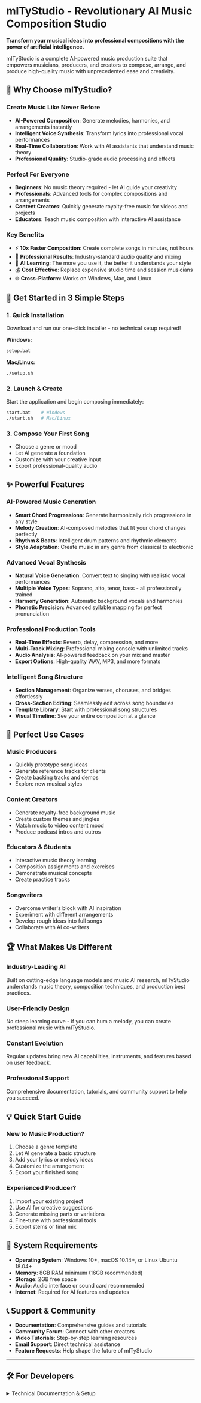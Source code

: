 # mITyStudio - Revolutionary AI Music Composition Studio

**Transform your musical ideas into professional compositions with the power of artificial intelligence.**

mITyStudio is a complete AI-powered music production suite that empowers musicians, producers, and creators to compose, arrange, and produce high-quality music with unprecedented ease and creativity.

## 🎵 Why Choose mITyStudio?

### **Create Music Like Never Before**
- **AI-Powered Composition**: Generate melodies, harmonies, and arrangements instantly
- **Intelligent Voice Synthesis**: Transform lyrics into professional vocal performances
- **Real-Time Collaboration**: Work with AI assistants that understand music theory
- **Professional Quality**: Studio-grade audio processing and effects

### **Perfect For Everyone**
- **Beginners**: No music theory required - let AI guide your creativity
- **Professionals**: Advanced tools for complex compositions and arrangements
- **Content Creators**: Quickly generate royalty-free music for videos and projects
- **Educators**: Teach music composition with interactive AI assistance

### **Key Benefits**
- ⚡ **10x Faster Composition**: Create complete songs in minutes, not hours
- 🎯 **Professional Results**: Industry-standard audio quality and mixing
- 🧠 **AI Learning**: The more you use it, the better it understands your style
- 💰 **Cost Effective**: Replace expensive studio time and session musicians
- 🌐 **Cross-Platform**: Works on Windows, Mac, and Linux

## 🚀 Get Started in 3 Simple Steps

### 1. **Quick Installation**
Download and run our one-click installer - no technical setup required!

**Windows:**
```bash
setup.bat
```

**Mac/Linux:**
```bash
./setup.sh
```

### 2. **Launch & Create**
Start the application and begin composing immediately:

```bash
start.bat    # Windows
./start.sh   # Mac/Linux
```

### 3. **Compose Your First Song**
- Choose a genre or mood
- Let AI generate a foundation
- Customize with your creative input
- Export professional-quality audio

## ✨ Powerful Features

### **AI-Powered Music Generation**
- **Smart Chord Progressions**: Generate harmonically rich progressions in any style
- **Melody Creation**: AI-composed melodies that fit your chord changes perfectly
- **Rhythm & Beats**: Intelligent drum patterns and rhythmic elements
- **Style Adaptation**: Create music in any genre from classical to electronic

### **Advanced Vocal Synthesis**
- **Natural Voice Generation**: Convert text to singing with realistic vocal performances
- **Multiple Voice Types**: Soprano, alto, tenor, bass - all professionally trained
- **Harmony Generation**: Automatic background vocals and harmonies
- **Phonetic Precision**: Advanced syllable mapping for perfect pronunciation

### **Professional Production Tools**
- **Real-Time Effects**: Reverb, delay, compression, and more
- **Multi-Track Mixing**: Professional mixing console with unlimited tracks
- **Audio Analysis**: AI-powered feedback on your mix and master
- **Export Options**: High-quality WAV, MP3, and more formats

### **Intelligent Song Structure**
- **Section Management**: Organize verses, choruses, and bridges effortlessly
- **Cross-Section Editing**: Seamlessly edit across song boundaries
- **Template Library**: Start with professional song structures
- **Visual Timeline**: See your entire composition at a glance

## 🎯 Perfect Use Cases

### **Music Producers**
- Quickly prototype song ideas
- Generate reference tracks for clients
- Create backing tracks and demos
- Explore new musical styles

### **Content Creators**
- Generate royalty-free background music
- Create custom themes and jingles
- Match music to video content mood
- Produce podcast intros and outros

### **Educators & Students**
- Interactive music theory learning
- Composition assignments and exercises
- Demonstrate musical concepts
- Create practice tracks

### **Songwriters**
- Overcome writer's block with AI inspiration
- Experiment with different arrangements
- Develop rough ideas into full songs
- Collaborate with AI co-writers

## 🏆 What Makes Us Different

### **Industry-Leading AI**
Built on cutting-edge language models and music AI research, mITyStudio understands music theory, composition techniques, and production best practices.

### **User-Friendly Design**
No steep learning curve - if you can hum a melody, you can create professional music with mITyStudio.

### **Constant Evolution**
Regular updates bring new AI capabilities, instruments, and features based on user feedback.

### **Professional Support**
Comprehensive documentation, tutorials, and community support to help you succeed.

## 💡 Quick Start Guide

### **New to Music Production?**
1. Choose a genre template
2. Let AI generate a basic structure
3. Add your lyrics or melody ideas
4. Customize the arrangement
5. Export your finished song

### **Experienced Producer?**
1. Import your existing project
2. Use AI for creative suggestions
3. Generate missing parts or variations
4. Fine-tune with professional tools
5. Export stems or final mix

## 🔧 System Requirements

- **Operating System**: Windows 10+, macOS 10.14+, or Linux Ubuntu 18.04+
- **Memory**: 8GB RAM minimum (16GB recommended)
- **Storage**: 2GB free space
- **Audio**: Audio interface or sound card recommended
- **Internet**: Required for AI features and updates

## 📞 Support & Community

- **Documentation**: Comprehensive guides and tutorials
- **Community Forum**: Connect with other creators
- **Video Tutorials**: Step-by-step learning resources
- **Email Support**: Direct technical assistance
- **Feature Requests**: Help shape the future of mITyStudio

---

## 🛠️ For Developers

<details>
<summary>Technical Documentation & Setup</summary>

# mITyStudio - AI-Powered Music Composition Studio

A complete monorepo structure for an AI-powered music composition and production studio, featuring a Vue.js frontend, Python Flask backend, and Electron desktop application.

## Features

- **Voice Training with WAV Format**: Automatic conversion to WAV format for optimal voice training quality
- **Advanced AI-powered music composition and voice synthesis**
- **Real-time audio processing and effects**
- **Extended Vocal Structure**: Syllable-level note mapping with IPA phonemes for precise vocal synthesis
- **Song Section Management**: Structured song organization with intro, verse, chorus sections
- **Cross-Boundary Clip Support**: Clips can span multiple song sections seamlessly
- **Melisma Detection**: Automatic detection and marking of extended vocal runs
- **Multi-Voice Harmony**: Support for multiple vocal tracks with stereo positioning

## Song Structure JSON Contract

The song structure is represented as a JSON object with the following schema:

```jsonc
{
  "id": "string",                // Unique song/project ID
  "name": "string",              // Song/project name
  "tempo": 120,                  // Tempo in BPM
  "timeSignature": [4, 4],       // Time signature as [beats per bar, note value]
  "key": "C",                    // Musical key (e.g., "C", "G", "Am")
  "structure": {                 // Song structure with sections
    "sections": [
      {
        "id": "sec-intro",       // Unique section ID
        "type": "intro",         // Section type (intro, verse, chorus, bridge, outro)
        "label": "Intro",        // Display label
        "startTime": 0.0,        // Start time in seconds
        "endTime": 8.0,          // End time in seconds
        "index": 1               // Section index for ordering
      },
      {
        "id": "sec-v1",
        "type": "verse",
        "label": "Verse 1",
        "startTime": 8.0,
        "endTime": 24.0,
        "index": 1
      },
      {
        "id": "sec-chorus",
        "type": "chorus",
        "label": "Chorus",
        "startTime": 24.0,
        "endTime": 40.0,
        "index": 1
      }
    ]
  },
  "tracks": [                    // Array of track objects
    {
      "id": "string",            // Unique track ID
      "name": "string",          // Track name
      "instrument": "string",    // Instrument type (e.g., "piano", "drums")
      "category": "string",      // Instrument category (keyboards, strings, etc.)
      "volume": 0.8,             // Track volume (0.0 - 1.0)
      "pan": 0,                  // Stereo pan (-1.0 left to 1.0 right)
      "muted": false,            // Mute state
      "solo": false,             // Solo state
      "clips": [                 // Array of audio/midi clips
        {
          "id": "string",        // Unique clip ID
          "trackId": "string",   // Parent track ID
          "startTime": 0,        // Start time in seconds
          "duration": 4,         // Duration in seconds
          "type": "synth",       // "synth", "sample", or "lyrics"
          "instrument": "string",// Instrument or sample name
          "notes": ["C4"],       // (Optional) Array of note names
          "sampleUrl": "string", // (Optional) URL for sample
          "volume": 1.0,         // Clip volume
          "effects": {           // Clip effects
            "reverb": 0,
            "delay": 0,
            "distortion": 0,
            "pitchShift": 0,
            "chorus": 0,
            "filter": 0,
            "bitcrush": 0
          },
          "waveform": []         // (Optional) Array of waveform data
        }
      ],
      "effects": {               // Track effects
        "reverb": 0,
        "delay": 0,
        "distortion": 0,
        "pitchShift": 0,
        "chorus": 0,
        "filter": 0,
        "bitcrush": 0
      },
      "sampleUrl": "string",     // (Optional) URL for track sample
      "isSample": false          // (Optional) Is this a sample track
    },
    {
      "id": "track-soprano",
      "name": "Soprano Voice",
      "instrument": "vocals",
      "category": "vocals",
      "voiceId": "soprano01",    // Voice identifier for this track
      "volume": 0.8,
      "pan": -0.2,               // Slight left pan for separation
      "muted": false,
      "solo": false,
      "clips": [                 // Voice clips for this specific voice
        {
          "id": "clip-v1-soprano-a",
          "trackId": "track-soprano",
          "type": "lyrics",      // Clip type
          "sectionId": "sec-v1", // Section reference for visualization
          "startTime": 8.0,      // Start time in seconds
          "duration": 4.0,       // Duration in seconds
          "voiceId": "soprano01", // Voice for this clip (matches track voiceId)
          "lyrics": [            // Extended lyrics structure
            {
              "text": "Shine bright like a diamond",   // Lyric text fragment
              "start": 0.0,      // Start time relative to clip (seconds)
              "notes": ["E4", "F4", "G4", "A4", "B4"], // Notes for this fragment
              "durations": [0.3, 0.3, 0.4, 0.5, 0.5], // Duration for each note (seconds)
              "syllables": [     // Syllable breakdown with note mapping
                {"t": "Shine", "noteIdx": [0], "dur": 0.3},
                {"t": "bright", "noteIdx": [1], "dur": 0.3},
                {"t": "like", "noteIdx": [2], "dur": 0.4},
                {"t": "a", "noteIdx": [3], "dur": 0.5},
                {"t": "dia-mond", "noteIdx": [4], "dur": 0.5, "melisma": true}
              ],
              "phonemes": ["ʃ", "aɪ", "n", " ", "b", "r", "aɪ", "t", " ", "l", "aɪ", "k", " ", "ɑ", " ", "d", "aɪ", "ɑ", "m", "ə", "n", "d"]
            }
          ],
          "tags": ["lead"],      // Flexible tags: lead, harmony, choir, adlib
          "volume": 0.8,
          "effects": { "reverb": 0.2, "delay": 0, "distortion": 0 }
        }
      ],
      "effects": { "reverb": 0.2, "delay": 0, "distortion": 0 }
    },
    {
      "id": "track-alto",
      "name": "Alto Voice",
      "instrument": "vocals",
      "category": "vocals",
      "voiceId": "alto01",       // Voice identifier for this track
      "volume": 0.7,
      "pan": 0.2,                // Slight right pan for separation
      "muted": false,
      "solo": false,
      "clips": [                 // Voice clips for this specific voice
        {
          "id": "clip-v1-alto-a",
          "trackId": "track-alto",
          "type": "lyrics",      // Clip type
          "sectionId": "sec-v1", // Section reference
          "startTime": 10.0,     // Slightly offset start for harmony
          "duration": 6.0,       // Duration in seconds
          "voiceId": "alto01",   // Voice for this clip (matches track voiceId)
          "lyrics": [            // Extended lyrics structure
            {
              "text": "So shine tonight",
              "start": 0.0,      // Start time relative to clip
              "notes": ["C4", "D4", "E4", "F4"],
              "durations": [0.5, 0.5, 0.5, 1.5],
              "syllables": [     // Syllable breakdown
                {"t": "So", "noteIdx": [0], "dur": 0.5},
                {"t": "shine", "noteIdx": [1], "dur": 0.5},
                {"t": "to-", "noteIdx": [2], "dur": 0.5},
                {"t": "night", "noteIdx": [3], "dur": 1.5, "melisma": true}
              ],
              "phonemes": ["s", "oʊ", " ", "ʃ", "aɪ", "n", " ", "t", "ə", "n", "aɪ", "t"]
            }
          ],
          "tags": ["harmony"],   // Harmony voice
          "sectionSpans": [      // For clips crossing section boundaries
            {"sectionId": "sec-v1", "startOffset": 2.0, "duration": 4.0},
            {"sectionId": "sec-chorus", "startOffset": 0.0, "duration": 2.0}
          ],
          "volume": 0.7,
          "effects": { "reverb": 0.1, "delay": 0, "distortion": 0 }
        }
      ],
      "effects": { "reverb": 0.1, "delay": 0, "distortion": 0 }
    }
  ],
  "duration": 40.0,              // Song duration in seconds
  "createdAt": "ISO string",     // Creation timestamp
  "updatedAt": "ISO string",     // Last update timestamp
  "lyrics": "Shine bright like a diamond\nSo shine tonight"
}
```

### Extended Features

- **Song Structure**: The `structure` object contains sections that define the song layout (intro, verse, chorus, etc.)
- **Syllable Mapping**: Each lyric fragment includes a `syllables` array that maps syllables to specific notes with timing
- **IPA Phonemes**: The `phonemes` array contains International Phonetic Alphabet symbols for TTS/singing engines
- **Section References**: Clips include `sectionId` to reference song structure sections
- **Section Spans**: For clips crossing section boundaries, use `sectionSpans` to define timing within each section
- **Flexible Tags**: Vocal clips support `tags` array for classification (lead, harmony, choir, adlib)
- **Melisma Support**: Syllables can be marked with `melisma: true` for extended vocal runs
- **Enhanced Effects**: Extended effects support including pitchShift, chorus, filter, and bitcrush

### Key Rules

- All fields are required unless marked as (Optional).
- The `tracks` array contains all tracks in the song, each with its own clips and settings.
- The `clips` array within each track contains audio, MIDI, or lyrics clips, with timing and instrument/sample info.
- Each voice has its own dedicated track with `instrument: "vocals"` and a `voiceId` field to identify the specific voice.
- Vocal tracks contain clips with `type: "lyrics"` that hold the lyrics and musical information for that specific voice.
- Each lyrics clip contains a `lyrics` array with text fragments, notes, timing, syllables, and phonemes for that voice only.
- Use `duration` for single notes or `durations` array for multiple notes in a lyric fragment.
- Multiple voice tracks can be synchronized by adjusting their `startTime` and using appropriate `pan` values for stereo separation.
- The `voiceId` field on both tracks and clips ensures consistency and allows for voice-specific processing.
- Effects are represented as numeric values (typically 0–1) and can be applied per track or per clip.
- Section structure helps with visualization and navigation within the song timeline.

This contract is used for project import/export and for direct editing in the Song Structure panel.

## Getting Started

### Prerequisites

- Node.js (v16 or higher recommended)
- npm or yarn

## Quick Start

### First Time Setup

**Windows:**
```bash
setup.bat
```

**Linux/macOS:**
```bash
chmod +x *.sh
./setup.sh
```

### Launch Application

**Windows:**
```bash
start.bat
```

**Linux/macOS:**
```bash
./start.sh
```

### Available Launch Scripts

- **`start.bat`/`start.sh`** - Main launch script (full environment)
- **`dev.bat`/`dev.sh`** - Development mode with auto-reload
- **`desktop.bat`** - Launch Electron desktop app
- **`build.bat`** - Production build
- **`setup.bat`/`setup.sh`** - First-time environment setup

📖 **See [LAUNCH_GUIDE.md](LAUNCH_GUIDE.md) for detailed script documentation**

### Manual Installation

```bash
git clone https://github.com/yourusername/mITyStudio.git
cd mITyStudio

# Install all dependencies
npm run install:all

# Set up environment
cp backend/.env.example backend/.env
# Edit backend/.env with your API keys
```

### Manual Development Server

```bash
# Start backend
cd backend && source venv/bin/activate && python run.py

# Start frontend (in new terminal)
cd frontend && npm run dev
```

### Manual Production Build

```bash
npm run build

### Linting

```bash
npm run lint
```

## Contact

For questions or support, please contact mityjohn.com.

## 🏗️ Project Structure

```
mITyStudio/
├── frontend/           # Vue.js application
│   ├── src/
│   │   ├── components/ # Vue components
│   │   ├── stores/     # Pinia state management
│   │   ├── assets/     # Static assets
│   │   └── utils/      # Utility functions
│   ├── public/         # Public assets
│   ├── package.json    # Frontend dependencies
│   └── vite.config.ts  # Vite configuration
├── backend/            # Python Flask API
│   ├── app/
│   │   ├── api/        # API routes
│   │   ├── services/   # Business logic
│   │   ├── models/     # Database models
│   │   └── utils/      # Backend utilities
│   ├── requirements.txt # Python dependencies
│   ├── app.py          # Flask application
│   └── run.py          # Development server
├── electron/           # Electron desktop app
│   ├── main.js         # Main process
│   ├── preload.js      # Preload script
│   └── package.json    # Electron dependencies
├── package.json        # Root package.json (monorepo)
└── README.md           # This file
```

## 🚀 Getting Started

### Prerequisites

- Node.js 18+ and npm
- Python 3.8+ and pip
- Git

### Installation

1. **Clone the repository:**
   ```bash
   git clone <your-repo-url>
   cd mITyStudio
   ```

2. **Install all dependencies:**
   ```bash
   npm run install:all
   ```

3. **Set up environment variables:**
   ```bash
   # Copy the example environment file
   cp backend/.env.example backend/.env
   
   # Edit the .env file with your API keys
   # Add your OpenAI, Anthropic, and Google API keys
   ```

### Development

#### Option 1: Run Frontend and Backend Separately

1. **Start the backend:**
   ```bash
   cd backend
   python run.py
   ```
   The backend will run on `http://localhost:5000`

2. **Start the frontend (in a new terminal):**
   ```bash
   cd frontend
   npm run dev
   ```
   The frontend will run on `http://localhost:5173`

#### Option 2: Run Both with Concurrent Scripts

```bash
npm run dev
```

#### Option 3: Run as Electron Desktop App

```bash
npm run start:electron
```

## 🧩 Architecture

### Frontend (Vue.js)

- **Framework:** Vue 3 with Composition API
- **State Management:** Pinia
- **Build Tool:** Vite
- **Styling:** CSS3 with CSS Variables
- **Audio:** Tone.js for audio synthesis and playback
- **UI Components:** Custom components with Lucide icons

### Backend (Python Flask)

- **Framework:** Flask with Blueprint architecture
- **AI Integration:** LangChain for advanced AI interactions
- **Audio Processing:** librosa, soundfile, pydub
- **Database:** SQLAlchemy (SQLite default, configurable)
- **Authentication:** Flask-JWT-Extended
- **API Documentation:** RESTful API design

### Desktop App (Electron)

- **Framework:** Electron 22+
- **Architecture:** Main process + renderer process
- **Security:** Context isolation enabled
- **File Handling:** Native file dialogs
- **System Integration:** Menu bar, notifications

## 🤖 AI Features

### Chat Assistant
- Multi-provider support (OpenAI, Anthropic, Google)
- Context-aware music composition advice
- Actionable suggestions with direct integration

### Music Generation
- Chord progression generation
- Melody creation
- Drum pattern suggestions
- Instrument recommendations

### Audio Analysis
- Tempo detection
- Key analysis
- Frequency spectrum analysis
- Mix feedback

## 🔐 Environment Configuration

Create a `.env` file in the backend directory:

```env
# Flask Configuration
SECRET_KEY=your-secret-key-here
FLASK_ENV=development

# AI Service API Keys
OPENAI_API_KEY=your-openai-api-key
ANTHROPIC_API_KEY=your-anthropic-api-key
GOOGLE_API_KEY=your-google-api-key

# Database
DATABASE_URL=sqlite:///mitystudio.db

# File Upload
UPLOAD_FOLDER=uploads
MAX_CONTENT_LENGTH=16777216
```

## 📦 Development Scripts

### Root Level Scripts

- `npm run dev` - Start both frontend and backend
- `npm run build` - Build all components
- `npm run install:all` - Install all dependencies
- `npm run clean` - Clean all build artifacts
- `npm run start:electron` - Run Electron app

### Frontend Scripts

- `npm run dev` - Start Vite dev server
- `npm run build` - Build for production
- `npm run preview` - Preview production build

### Backend Scripts

- `python run.py` - Start Flask development server
- `pip install -r requirements.txt` - Install Python dependencies

### Electron Scripts

- `npm start` - Run Electron app
- `npm run build` - Build desktop application

## 🤝 Contributing

1. Fork the repository
2. Create a feature branch
3. Make your changes
4. Add tests if applicable
5. Submit a pull request

---

**Ready to revolutionize your music creation process?**

[Download mITyStudio](#) | [Watch Demo](#) | [Join Community](#)

*Transform your musical vision into reality with AI-powered composition tools that understand creativity.*
